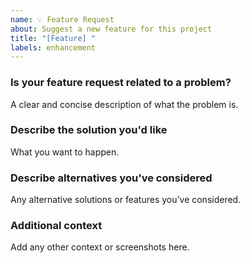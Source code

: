 ```yaml
---
name: 💡 Feature Request
about: Suggest a new feature for this project
title: "[Feature] "
labels: enhancement
---
```


### Is your feature request related to a problem?
A clear and concise description of what the problem is.

### Describe the solution you'd like
What you want to happen.

### Describe alternatives you've considered
Any alternative solutions or features you’ve considered.

### Additional context
Add any other context or screenshots here.

